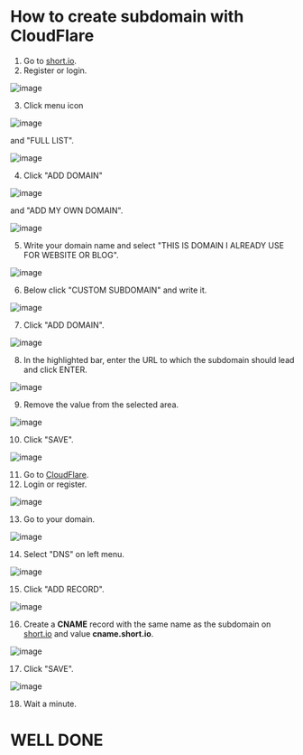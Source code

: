 # How to create subdomain with CloudFlare

1. Go to [short.io](https://short.io/).
2. Register or login.

![image](https://user-images.githubusercontent.com/78950826/153719806-49d1c108-cc9b-41aa-b8c6-953ee4f45a3b.png)

3. Click menu icon

![image](https://user-images.githubusercontent.com/78950826/153719871-a762cd61-8880-453e-a750-ae524dc1216a.png)

and "FULL LIST".

![image](https://user-images.githubusercontent.com/78950826/153719935-7ad3323f-1dc8-491e-a98f-ba67564f7bb3.png)

4. Click "ADD DOMAIN"

![image](https://user-images.githubusercontent.com/78950826/153719965-e186ba98-28be-4f81-856c-a7c440ce3ca2.png)

and "ADD MY OWN DOMAIN".

![image](https://user-images.githubusercontent.com/78950826/153719999-2ba7004f-38c3-4a22-8c66-c7b90c35a611.png)

5. Write your domain name and select "THIS IS DOMAIN I ALREADY USE FOR WEBSITE OR BLOG".

![image](https://user-images.githubusercontent.com/78950826/153720065-6be0ed84-deb0-4e53-b749-666b29eeb815.png)

6. Below click "CUSTOM SUBDOMAIN" and write it.

![image](https://user-images.githubusercontent.com/78950826/153720123-af9a3e0b-8d0a-47d5-9954-368c5a5003d4.png)

7. Click "ADD DOMAIN".

![image](https://user-images.githubusercontent.com/78950826/153720181-c5f10179-9844-4fbb-84f4-f573ea6d8df5.png)

8. In the highlighted bar, enter the URL to which the subdomain should lead and click ENTER.

![image](https://user-images.githubusercontent.com/78950826/153720306-5babff57-a7d5-4542-bb0a-77f13ca6e0af.png)

9. Remove the value from the selected area.

![image](https://user-images.githubusercontent.com/78950826/153720424-3613263c-d5a9-4469-a533-1bd924fb8992.png)

10. Click "SAVE".

![image](https://user-images.githubusercontent.com/78950826/153720462-930d0ec9-8ff0-44bf-8b8f-2f8232af5a3c.png)

11. Go to [CloudFlare](https://cloudflare.com/).
12. Login or register.

![image](https://user-images.githubusercontent.com/78950826/153720542-62dd19d5-6972-464b-b1eb-2bb0b551764b.png)

13. Go to your domain.

![image](https://user-images.githubusercontent.com/78950826/153720611-14ca538e-d031-4cf8-818c-5bcc17358826.png)

14. Select "DNS" on left menu.

![image](https://user-images.githubusercontent.com/78950826/153720646-c9147bfe-bb11-4072-8a00-e303173f3333.png)

15. Click "ADD RECORD".

![image](https://user-images.githubusercontent.com/78950826/153720699-5290f34f-fc57-4ef6-8452-10b23eaf1c9f.png)

16. Create a **CNAME** record with the same name as the subdomain on [short.io](https://short.io/) and value **cname.short.io**.

![image](https://user-images.githubusercontent.com/78950826/153720830-3ce44c06-46b3-440e-bed3-9876b66ea0d3.png)

17. Click "SAVE".

![image](https://user-images.githubusercontent.com/78950826/153720854-2c7293dd-13c0-410d-be3f-5864ab001e6f.png)

18. Wait a minute.

# WELL DONE
